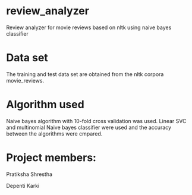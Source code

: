 # review_analyzer
Review analyzer for movie reviews based on nltk using naive bayes classifier

# Data set
The training and test data set are obtained from the nltk corpora movie_reviews.

# Algorithm used
Naive bayes algorithm with 10-fold cross validation was used. Linear SVC and multinomial Naive bayes classifier were used and the accuracy between the algorithms were cmpared.

# Project members:
Pratiksha Shrestha

Depenti Karki
